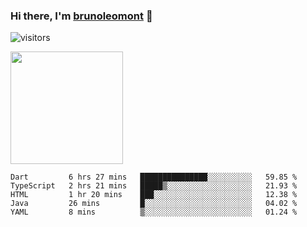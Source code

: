 ### Hi there, I'm [brunoleomont](https://www.linkedin.com/in/brunoleomont/) 👋

![visitors](https://visitor-badge.glitch.me/badge?page_id=page.id)

<img height="180em" src="https://github-readme-stats.vercel.app/api?username=brunoleomont&show_icons=true&hide_border=true&&count_private=true&include_all_commits=true" />

<!--START_SECTION:waka-->
```text
Dart         6 hrs 27 mins   ███████████████░░░░░░░░░░   59.85 % 
TypeScript   2 hrs 21 mins   █████▒░░░░░░░░░░░░░░░░░░░   21.93 % 
HTML         1 hr 20 mins    ███░░░░░░░░░░░░░░░░░░░░░░   12.38 % 
Java         26 mins         █░░░░░░░░░░░░░░░░░░░░░░░░   04.02 % 
YAML         8 mins          ▒░░░░░░░░░░░░░░░░░░░░░░░░   01.24 % 
```
<!--END_SECTION:waka-->

<!--
**brunoleomont/brunoleomont** is a ✨ _special_ ✨ repository because its `README.md` (this file) appears on your GitHub profile.

Here are some ideas to get you started:

- 🔭 I’m currently working on ...
- 🌱 I’m currently learning ...
- 👯 I’m looking to collaborate on ...
- 🤔 I’m looking for help with ...
- 💬 Ask me about ...
- 📫 How to reach me: ...
- 😄 Pronouns: ...
- ⚡ Fun fact: ...
-->
